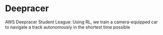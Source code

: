 # Deepracer
AWS Deepracer Student League: Using RL, we train a camera-equipped car to navigate a track autonomously in the shortest time possible
